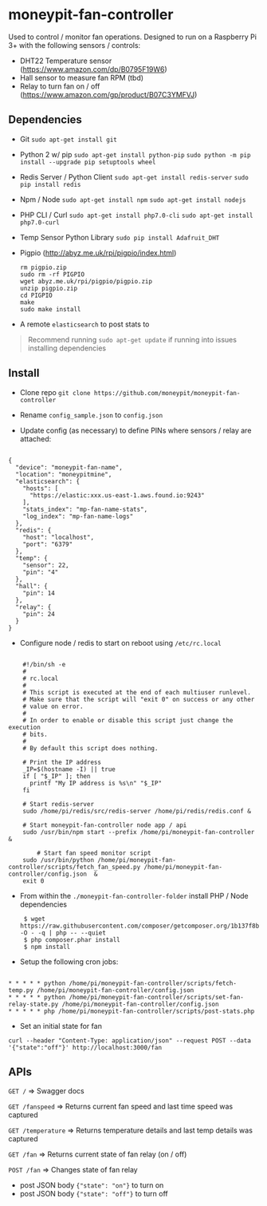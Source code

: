 # moneypit-fan-controller

Used to control / monitor fan operations.  Designed to run on a Raspberry Pi 3+ with the following sensors / controls:

- DHT22 Temperature sensor (https://www.amazon.com/dp/B0795F19W6)
- Hall sensor to measure fan RPM (tbd)
- Relay to turn fan on / off (https://www.amazon.com/gp/product/B07C3YMFVJ)


## Dependencies

- Git 
   `sudo apt-get install git`
   
- Python 2 w/ pip
  `sudo apt-get install python-pip` 
  `sudo python -m pip install --upgrade pip setuptools wheel`
  
- Redis Server / Python Client
   `sudo apt-get install redis-server`
   `sudo pip install redis`
   
- Npm / Node 
   `sudo apt-get install npm`
   `sudo apt-get install nodejs`
   
- PHP CLI / Curl 
   `sudo apt-get install php7.0-cli`
   `sudo apt-get install php7.0-curl`

- Temp Sensor Python Library
  `sudo pip install Adafruit_DHT`
  
- Pigpio (http://abyz.me.uk/rpi/pigpio/index.html)

  ```
  rm pigpio.zip
  sudo rm -rf PIGPIO
  wget abyz.me.uk/rpi/pigpio/pigpio.zip
  unzip pigpio.zip
  cd PIGPIO
  make
  sudo make install
  ```
  
- A remote `elasticsearch` to post stats to

> Recommend running `sudo apt-get update` if running into issues installing dependencies

## Install

- Clone repo `git clone https://github.com/moneypit/moneypit-fan-controller`

- Rename `config_sample.json` to `config.json`

- Update config (as necessary) to define PINs where sensors / relay are attached:

```

{
  "device": "moneypit-fan-name",
  "location": "moneypitmine",
  "elasticsearch": {
    "hosts": [
      "https://elastic:xxx.us-east-1.aws.found.io:9243"
    ],
    "stats_index": "mp-fan-name-stats",
    "log_index": "mp-fan-name-logs"
  },
  "redis": {
    "host": "localhost",
    "port": "6379"
  },
  "temp": {
    "sensor": 22,
    "pin": "4"
  },
  "hall": {
    "pin": 14
  },
  "relay": {
    "pin": 24
  }
}

```

- Configure node / redis to start on reboot using `/etc/rc.local`

```

	#!/bin/sh -e
	#
	# rc.local
	#
	# This script is executed at the end of each multiuser runlevel.
	# Make sure that the script will "exit 0" on success or any other
	# value on error.
	#
	# In order to enable or disable this script just change the execution
	# bits.
	#
	# By default this script does nothing.

	# Print the IP address
	_IP=$(hostname -I) || true
	if [ "$_IP" ]; then
	  printf "My IP address is %s\n" "$_IP"
	fi

	# Start redis-server
	sudo /home/pi/redis/src/redis-server /home/pi/redis/redis.conf &

	# Start moneypit-fan-controller node app / api
	sudo /usr/bin/npm start --prefix /home/pi/moneypit-fan-controller &
	
        # Start fan speed monitor script 
	sudo /usr/bin/python /home/pi/moneypit-fan-controller/scripts/fetch_fan_speed.py /home/pi/moneypit-fan-controller/config.json  &
	exit 0

```

- From within the `./moneypit-fan-controller-folder` install PHP / Node dependencies
  
  ```
   $ wget https://raw.githubusercontent.com/composer/getcomposer.org/1b137f8bf6db3e79a38a5bc45324414a6b1f9df2/web/installer -O - -q | php -- --quiet
   $ php composer.phar install
   $ npm install
  ```

- Setup the following cron jobs:

```

* * * * * python /home/pi/moneypit-fan-controller/scripts/fetch-temp.py /home/pi/moneypit-fan-controller/config.json
* * * * * python /home/pi/moneypit-fan-controller/scripts/set-fan-relay-state.py /home/pi/moneypit-fan-controller/config.json
* * * * * php /home/pi/moneypit-fan-controller/scripts/post-stats.php

```

- Set an initial state for fan

```
curl --header "Content-Type: application/json" --request POST --data '{"state":"off"}' http://localhost:3000/fan
```

## APIs

`GET /` => Swagger docs

`GET /fanspeed` => Returns current fan speed and last time speed was captured

`GET /temperature` => Returns temperature details and last temp details was captured

`GET /fan` => Returns current state of fan relay (on / off)

`POST /fan` => Changes state of fan relay
  - post JSON body `{"state": "on"}` to turn on
  - post JSON body `{"state": "off"}` to turn off
